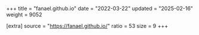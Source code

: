 +++
title = "fanael.github.io"
date = "2022-03-22"
updated = "2025-02-16"
weight = 9052

[extra]
source = "https://fanael.github.io/"
ratio = 53
size = 9
+++
